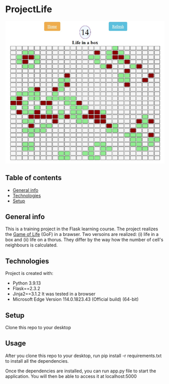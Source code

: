 # ProjectLife

![Project Life preview](GoLscreenshot.jpg)


## Table of contents
* [General info](#general-info)
* [Technologies](#technologies)
* [Setup](#setup)

## General info

This is a training project in the Flask learning course. The project realizes the [Game of Life](https://en.wikipedia.org/wiki/Conway%27s_Game_of_Life) (GoF) in a brawser. Two versoins are realized: (i) life in a box and (ii) life on a thorus. They differ by the way how the number of cell's neighbours is calculated.  

## Technologies
Project is created with:
* Python 3.9.13 
* Flask==2.3.2
* Jinja2==3.1.2
It was tested in a browser 
* Microsoft Edge Version 114.0.1823.43 (Official build) (64-bit)

## Setup
Clone this repo to your desktop

## Usage
After you clone this repo to your desktop,   run pip install -r requirements.txt
to install all the dependencies.

Once the dependencies are installed, you can run app.py file to start the application. You will then be able to access it at localhost:5000